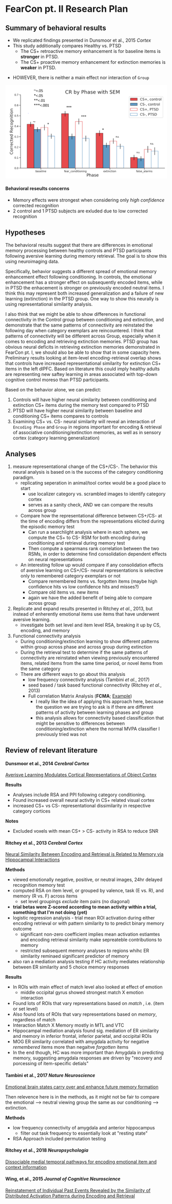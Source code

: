 # FearCon pt. II Research Plan

## Summary of behavioral results
- We replicated findings presented in Dunsmoor et al., 2015 _Cortex_ 
- This study additionally compares Healthy vs. PTSD
    - The CS+ retroactive memory enhancement is for baseline items is __stronger__ in PTSD.
    - The CS+ proactive memory enhancement for extinction memories is __weaker__ in PTSD.
* HOWEVER, there is neither a main effect nor interaction of `Group`

![img](https://github.com/dunsmoorlab/fc_memory_study/blob/master/graphing/behavior/group_mem_final.PNG)

#### Behavioral reseults concerns
- Memory effects were strongest when considering only _high confidence_ corrected recognition
- 2 control and 1 PTSD subjects are exluded due to low corrected recognition

## Hypotheses
The behavioral results suggest that there are differences in emotional memory processing between healthy controls and PTSD participants following aversive learning during memory retrieval. The goal is to show this using neuroimaging data.

Specifically, behavior suggests a different spread of emotional memory enhancement effect following conditioning. In controls, the emotional enhancement has a stronger effect on subsequently encoded items, while in PTSD the enhacement is stronger on previously encoded neutral items. I think this may represent both increased generalization and a failure of new learning (extinction) in the PTSD group.
One way to show this neurally is using representational similarity analysis.

I also think that we might be able to show differences in functional connectivity in the Control group between conditioning and extinction, and demonstrate that the same patterns of connectivity are reinstated the following day when category exemplars are reincountered. I think that patterns of connectivity will be different across Group, especially when it comes to encoding and retrieving extinction memories. PTSD group has obvious neural deficits in retrieving extinction memories demonstrated in FearCon pt. I, we should also be able to show that in some capacity here. Preliminary results looking at item-level encoding-retrieval overlap shows that controls have increased representational similarity for extinction CS+ items in the left dlPFC. Based on literature this could imply healthy adults are representing new saftey learning in areas associated with top-down cognitive control moreso than PTSD participants. 

Based on the behavior alone, we can predict:

1. Controls will have higher neural similarity between conditioning and extinction CS+ items during the memory test compared to PTSD
2. PTSD will have higher neural similarity between baseline and conditioning CS+ items compares to controls
3. Examining CS+ vs. CS- neural similarity will reveal an interaction of `Encoding Phase` and `Group` in regions important for encoding & retrieval of associative conditioning/extinction memories, as well as in sensory cortex (category learning generalization)

## Analyses
1. measure representational change of the CS+/CS-. The behavior this neural analysis is based on is the success of the category conditioning paradigm.
    - replicating seperation in animal/tool cortex would be a good place to start
        + use localizer category vs. scrambled images to identify category cortex
        + serves as a sanity check, AND we can compare the results across group
    -  Compare how the representational difference between CS+/CS- at the time of encoding differs from the representations elicited during the episodic memory test
        +  Can run a searchlight analysis where in each sphere, we compute the CS+ to CS- RSM for both encoding during conditioning and retrieval during memory test
        +  Then compute a spearmans rank correlation between the two RSMs, in order to determine find consolidation dependent effects on neural representations
    -  An interesting follow up would compare if any consolidation effects of aversive learning on CS+/CS- neural representations is selective only to remembered category exemplars or not
        +  Compare remembered items vs. forgotten items (maybe high confidence hits vs low confidence hits and misses?)
        +  Compare old items vs. new items
        +  again we have the added benefit of being able to compare across group
2. Replicate and expand results presented in Ritchey _et al._, 2013, but instead of enherently emotional items use items that have underwent aversive learning.
    - investigate both set level and item level RSA, breaking it up by CS, encoding, and memory
3. Functional connectivity analysis
    - During conditioning/extinction learning to show different patterns within group across phase and across group during extinction
    - During the retrieval test to determine if the same patterns of connectivity are reinstated when viewing previously encountered items, related items from the same time period, or novel items from the same category
    - There are different ways to go about this analysis
        + low frequency connectivity analysis (Tambini _et al._, 2017)
        + seed based / task based functional connectivity (Ritchey _et al._, 2013)
        + Full correlation Matrix Analysis (__FCMA__; [Example](https://brainiak.org/tutorials/09-fcma/))
            * I really like the idea of applying this approach here, because the question we are trying to ask is if there are different patterns of activity between learning phases and group
            * this analysis allows for connectivity based classification that might be sensitive to differences between conditioning/extinction where the normal MVPA classifier I previously tried was not


## Review of relevant literature
#### Dunsmoor et al., 2014 _Cerebral Cortex_
[Averisve Learning Modulates Cortical Representations of Object Cortex](https://academic.oup.com/cercor/article/24/11/2859/297931)

__Results__

- Analyses include RSA and PPI following category conditioning.
- Found increased overall neural activity in CS+ related visual cortex
- increased CS+ vs CS- representational dissimilarity in respective category cortices

__Notes__

- Excluded voxels with mean CS+ > CS- activity in RSA to reduce SNR

#### Ritchey et al., 2013 _Cerebral Cortex_
[Neural Similarity Between Encoding and Retrieval is Related to Memory via Hippocampal Interactions](https://academic.oup.com/cercor/article/23/12/2818/464061)

__Methods__


- viewed emotionally negative, positive, or neutral images, 24hr delayed recognition memory test
- computed RSA on item level, or grouped by valence, task (E vs. R), and memory (R vs. F) across items
    + set level groupings _exclude_ item pairs (no diagonal)
- __trial betas were Z-scored according to mean activity within a trial, something that I'm not doing (yet)__
- logistic regression analysis - trial mean ROI activation during either encoding retrieval or with pattern similarity to to predict binary memory outcome
    + significant non-zero coefficient implies mean activation estiamtes and encoding retrieval similarity make sepreateble contributions to memory
    + restricted subsequent memory analyses to regions whihc ER similarity reminaed significant predictor of memory
- also ran a mediation analysis testing if HC activity mediates relationship between ER similarity and 5 choice memory responses

__Results__

- In ROIs with main effect of match level also looked at effect of emotion
    - middle occipital gyrus showed strongest match X emotion interaction
- Found lots of ROIs that vary representations based on _match_ , i.e. (item or set level)
- Also found lots of ROIs that vary representations based on _memory_, regardless of match
- Interaction Match X Memory mostly in MTL and VTC
- Hippocampal mediation analysis found sig. mediation of ER similarity and memory in inferior frontal, inferior parietal, and occipital ROIs
- MOG ER similarity correlated with amygdala activity for negative _remembered_ items more than negaitve _forgotten_ items
- In the end though, HC was more important than Amygdala in predicting memory, suggesting amygdala responses are driven by "recovery and porcessing of item-specific detials"

#### Tambini et al., 2017 _Nature Neuroscience_
[Emotional brain states carry over and enhance future memory formation](https://www.nature.com/articles/nn.4468)

Then relevence here is in the methods, as it might not be fair to compare the emotional --> neutral viewing group the same as our conditioning --> extinction.

__Methods__

- low frequency connectivity of amygdala and anterior hippocampus
    + filter out task frequency to essentially look at "resting state"
- RSA Approach included permutation testing

#### Ritchey et al., 2018 _Neuropsychologia_
[Dissociable medial temporal pathways for encoding emotional item and context information](https://www.sciencedirect.com/science/article/pii/S0028393218307826)

#### Wing, et al., 2015 _Journal of Cognitive Neuroscience_
[Reinstatement of Individual Past Events Revealed by the Similarity of Distributed Activation Patterns during Encoding and Retrieval](https://www.mitpressjournals.org/doi/full/10.1162/jocn_a_00740?url_ver=Z39.88-2003&rfr_id=ori:rid:crossref.org&rfr_dat=cr_pub%3dpubmed)















